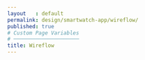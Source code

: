 ```yaml
---
layout   : default
permalink: design/smartwatch-app/wireflow/
published: true
# Custom Page Variables
# ─────────────────────
title: Wireflow
---
```

